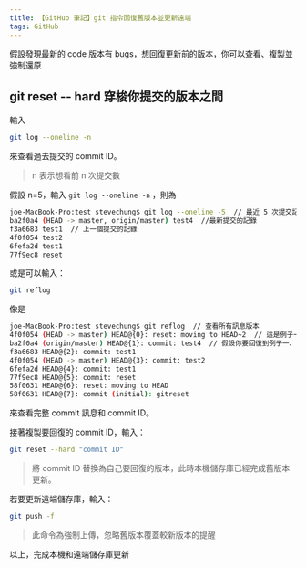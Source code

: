 ```yaml
---
title: 【GitHub 筆記】git 指令回復舊版本並更新遠端
tags: GitHub
---
```

假設發現最新的 code 版本有 bugs，想回復更新前的版本，你可以查看、複製並強制還原

## git reset -- hard 穿梭你提交的版本之間

輸入

``` bash
git log --oneline -n
```

來查看過去提交的 commit ID。

> n 表示想看前 n 次提交數

假設 n=5，輸入 `git log --oneline -n` ，則為

``` bash
joe-MacBook-Pro:test stevechung$ git log --oneline -5  // 最近 5 次提交記錄
ba2f0a4 (HEAD -> master, origin/master) test4  //最新提交的記錄
f3a6683 test1  // 上一個提交的記錄
4f0f054 test2
6fefa2d test1
77f9ec8 reset
```

或是可以輸入：

``` bash
git reflog
```

像是

``` bash
joe-MacBook-Pro:test stevechung$ git reflog  // 查看所有訊息版本
4f0f054 (HEAD -> master) HEAD@{0}: reset: moving to HEAD~2  // 這是例子一、回復的當前提交記錄
ba2f0a4 (origin/master) HEAD@{1}: commit: test4  // 假設你要回復到例子一、開頭使用的這個版本
f3a6683 HEAD@{2}: commit: test1
4f0f054 (HEAD -> master) HEAD@{3}: commit: test2
6fefa2d HEAD@{4}: commit: test1
77f9ec8 HEAD@{5}: commit: reset
58f0631 HEAD@{6}: reset: moving to HEAD
58f0631 HEAD@{7}: commit (initial): gitreset
```

來查看完整 commit 訊息和 commit ID。

接著複製要回復的 commit ID，輸入：

``` bash
git reset --hard "commit ID"
```

> 將 commit ID 替換為自己要回復的版本，此時本機儲存庫已經完成舊版本更新。

若要更新遠端儲存庫，輸入：

``` bash
git push -f
```

> 此命令為強制上傳，忽略舊版本覆蓋較新版本的提醒

以上，完成本機和遠端儲存庫更新
